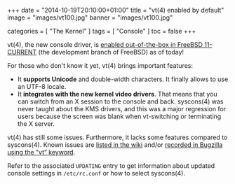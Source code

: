 +++
date = "2014-10-19T20:10:00+01:00"
title = "vt(4) enabled by default"
image = "images/vt100.jpg"
banner = "images/vt100.jpg"

categories = [ "The Kernel" ]
tags = [ "Console" ]
toc = false
+++

vt(4), the new console driver, is [enabled out-of-the-box in FreeBSD
11-CURRENT](/https://svnweb.freebsd.org/base?view=revision&revision=274085)
(the development branch of FreeBSD) as of today!

For those who don't know it yet, vt(4) brings important features:

* It **supports Unicode** and double-width characters. It finally allows
  to use an UTF-8 locale.
* It **integrates with the new kernel video drivers**. That means that
  you can switch from an X session to the console and back. syscons(4)
  was never taught about the KMS drivers, and this was a major
  regression for users because the screen was blank when vt-switching or
  terminating the X server.

vt(4) has still some issues. Furthermore, it lacks some features
compared to syscons(4). Known issues are [listed in the
wiki](/https://wiki.freebsd.org/Newcons#Known_Issues) and/or
[recorded in Bugzilla using the "vt” keyword](/https://bugs.freebsd.org/bugzilla/buglist.cgi?keywords=vt&list_id=28354&resolution=---).

Refer to the associated `UPDATING` entry to get information about updated
console settings in `/etc/rc.conf` or how to select syscons(4).
